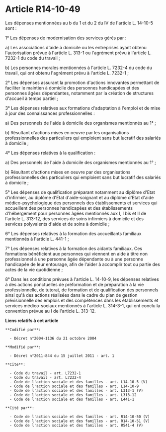 # Article R14-10-49

Les dépenses mentionnées au b du 1 et du 2 du IV de l'article L. 14-10-5 sont : 

1° Les dépenses de modernisation des services gérés par : 

a) Les associations d'aide à domicile ou les entreprises ayant obtenu l'autorisation prévue à l'article L. 313-1 ou
l'agrément prévu à l'article L. 7232-1 du code du travail ; 

b) Les personnes morales mentionnées à l'article L. 7232-4 du code du travail, qui ont obtenu l'agrément prévu à l'article L.
7232-1 ; 

2° Les dépenses assurant la promotion d'actions innovantes permettant de faciliter le maintien à domicile des personnes
handicapées et des personnes âgées dépendantes, notamment par la création de structures d'accueil à temps partiel ; 

3° Les dépenses relatives aux formations d'adaptation à l'emploi et de mise à jour des connaissances professionnelles : 

a) Des personnels de l'aide à domicile des organismes mentionnés au 1° ; 

b) Résultant d'actions mises en oeuvre par les organisations professionnelles des particuliers qui emploient sans but
lucratif des salariés à domicile ; 

4° Les dépenses relatives à la qualification : 

a) Des personnels de l'aide à domicile des organismes mentionnés au 1° ; 

b) Résultant d'actions mises en oeuvre par des organisations professionnelles des particuliers qui emploient sans but
lucratif des salariés à domicile ; 

5° Les dépenses de qualification préparant notamment au diplôme d'Etat d'infirmier, au diplôme d'Etat d'aide-soignant et au
diplôme d'Etat d'aide médico-psychologique des personnels des établissements et services qui accueillent des personnes
handicapées et des établissements d'hébergement pour personnes âgées mentionnés aux I, I bis et II de l'article L. 313-12,
des services de soins infirmiers à domicile et des services polyvalents d'aide et de soins à domicile ; 

6° Les dépenses relatives à la formation des accueillants familiaux mentionnés à l'article L. 441-1 ; 

7° Les dépenses relatives à la formation des aidants familiaux. Ces formations bénéficient aux personnes qui viennent en aide
à titre non professionnel à une personne âgée dépendante ou à une personne handicapée de leur entourage, afin de l'aider à
accomplir tout ou partie des actes de la vie quotidienne ; 

8° Dans les conditions prévues à l'article L. 14-10-9, les dépenses relatives à des actions ponctuelles de préformation et de
préparation à la vie professionnelle, de tutorat, de formation et de qualification des personnels ainsi qu'à des actions
réalisées dans le cadre du plan de gestion prévisionnelle des emplois et des compétences dans les établissements et services
médico-sociaux mentionnés à l'article L. 314-3-1, qui ont conclu la convention prévue au I de l'article L. 313-12.

**Liens relatifs à cet article**

	**Codifié par**:

	  - Décret n°2004-1136 du 21 octobre 2004

	**Modifié par**:

	  - Décret n°2011-844 du 15 juillet 2011 - art. 1

	**Cite**:

	  - Code du travail - art. L7232-1
	  - Code du travail - art. L7232-4
	  - Code de l'action sociale et des familles - art. L14-10-5 (V)
	  - Code de l'action sociale et des familles - art. L14-10-9
	  - Code de l'action sociale et des familles - art. L313-1 (V)
	  - Code de l'action sociale et des familles - art. L313-12
	  - Code de l'action sociale et des familles - art. L441-1

	**Cité par**:

	  - Code de l'action sociale et des familles - art. R14-10-50 (V)
	  - Code de l'action sociale et des familles - art. R14-10-51 (V)
	  - Code de l'action sociale et des familles - art. R541-4 (V)
